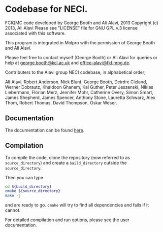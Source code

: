 # Codebase for NECI.

FCIQMC code developed by George Booth and Ali Alavi, 2013
Copyright (c) 2013, Ali Alavi
Please see "LICENSE" file for GNU GPL v.3 license associated with this software.

This program is integrated in Molpro with the permission of
George Booth and Ali Alavi.

Please feel free to contact myself (George Booth) or Ali Alavi for
queries or help at george.booth@kcl.ac.uk and office-alavi@fkf.mpg.de.

Contributers to the Alavi group NECI codebase, in alphabetical order;

Ali Alavi, Robert Anderson, Nick Blunt, George Booth, Deirdre Cleland, Werner Dobrautz,
Khaldoon Ghanem, Kai Guther, Peter Jeszenski, Niklas Liebermann, Florian Merz,
Jennifer Mohr, Catherine Overy, Simon Smart, James Shepherd, James Spencer, Anthony Stone,
Lauretta Schwarz, Alex Thom, Robert Thomas, David Thompson, Oskar Weser.

## Documentation

The documentation can be found [here](https://www2.fkf.mpg.de/alavi/neci/devel/index.html).

## Compilation

To compile the code, clone the repository (now referred to as `source_directory`)
and create a `build_directory` outside the `source_directory`.

Then you can type
```bash
cd ${build_directory}
cmake ${source_directory}
make -j
```
and are ready to go.
`cmake` will try to find all dependencies and fails if it cannot.

For detailed compilation and run options, please see the user documentation.


